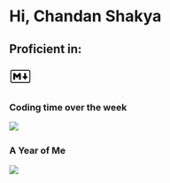 # Hi, Chandan Shakya

## Proficient in:

<a href="https://daringfireball.net/projects/markdown/" target="_blank"> <img src="https://github.com/ChandanShakya/ChandanShakya/blob/main/Images/markdown.svg" alt="Markdown" width="40" height="40"/> </a>


### Coding time over the week

<img src="https://wakatime.com/share/@432ee6a4-715d-445b-a3e9-f5a37ed10d1f/51b82569-8520-47a7-811d-7a3fbcfe9564.svg" width="900vw"/>

### A Year of Me

<img src="https://wakatime.com/share/@432ee6a4-715d-445b-a3e9-f5a37ed10d1f/151e8141-5cb8-45de-98b9-d2169ef1c745.svg" width="900vw"/>
